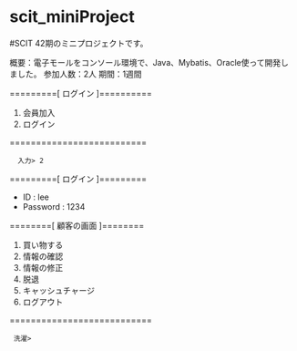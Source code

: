 # scit_miniProject

#SCIT 42期のミニプロジェクトです。

概要：電子モールをコンソール環境で、Java、Mybatis、Oracle使って開発しました。
参加人数：2人
期間：1週間

=========[ ログイン ]==========
1. 会員加入
2. ログイン

========================== 

      入力> 2
   
=========[ ログイン ]=========
* ID   		  : lee
* Password  : 1234

========[ 顧客の画面 ]========
1. 買い物する
2. 情報の確認
3. 情報の修正
4. 脱退
5. キャッシュチャージ
6. ログアウト


===========================

     洗濯>   
